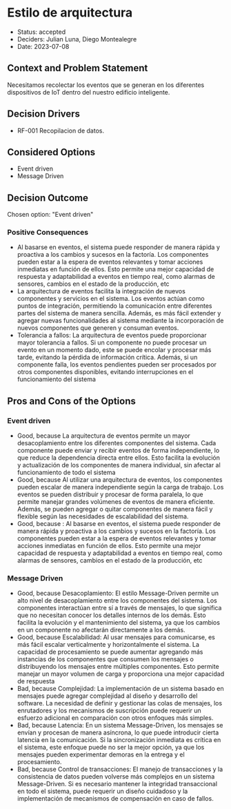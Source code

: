 # Estilo de arquitectura

* Status: accepted
* Deciders: Julian Luna, Diego Montealegre
* Date: 2023-07-08

## Context and Problem Statement

Necesitamos recolectar los eventos que se generan en los diferentes dispositivos de IoT dentro del nuestro edificio inteligente.

## Decision Drivers

* RF-001 Recopilacion de datos.

## Considered Options

* Event driven
* Message Driven

## Decision Outcome

Chosen option: "Event driven"

### Positive Consequences

* Al basarse en eventos, el sistema puede responder de manera rápida y proactiva a los cambios y sucesos en la factoría. Los componentes pueden estar a la espera de eventos relevantes y tomar acciones inmediatas en función de ellos. Esto permite una mejor capacidad de respuesta y adaptabilidad a eventos en tiempo real, como alarmas de sensores, cambios en el estado de la producción, etc
* La arquitectura de eventos facilita la integración de nuevos componentes y servicios en el sistema. Los eventos actúan como puntos de integración, permitiendo la comunicación entre diferentes partes del sistema de manera sencilla. Además, es más fácil extender y agregar nuevas funcionalidades al sistema mediante la incorporación de nuevos componentes que generen y consuman eventos.
* Tolerancia a fallos: La arquitectura de eventos puede proporcionar mayor tolerancia a fallos. Si un componente no puede procesar un evento en un momento dado, este se puede encolar y procesar más tarde, evitando la pérdida de información crítica. Además, si un componente falla, los eventos pendientes pueden ser procesados por otros componentes disponibles, evitando interrupciones en el funcionamiento del sistema

## Pros and Cons of the Options

### Event driven

* Good, because La arquitectura de eventos permite un mayor desacoplamiento entre los diferentes componentes del sistema. Cada componente puede enviar y recibir eventos de forma independiente, lo que reduce la dependencia directa entre ellos. Esto facilita la evolución y actualización de los componentes de manera individual, sin afectar al funcionamiento de todo el sistema
* Good, because Al utilizar una arquitectura de eventos, los componentes pueden escalar de manera independiente según la carga de trabajo. Los eventos se pueden distribuir y procesar de forma paralela, lo que permite manejar grandes volúmenes de eventos de manera eficiente. Además, se pueden agregar o quitar componentes de manera fácil y flexible según las necesidades de escalabilidad del sistema.
* Good, because : Al basarse en eventos, el sistema puede responder de manera rápida y proactiva a los cambios y sucesos en la factoría. Los componentes pueden estar a la espera de eventos relevantes y tomar acciones inmediatas en función de ellos. Esto permite una mejor capacidad de respuesta y adaptabilidad a eventos en tiempo real, como alarmas de sensores, cambios en el estado de la producción, etc

### Message Driven

* Good, because Desacoplamiento: El estilo Message-Driven permite un alto nivel de desacoplamiento entre los componentes del sistema. Los componentes interactúan entre sí a través de mensajes, lo que significa que no necesitan conocer los detalles internos de los demás. Esto facilita la evolución y el mantenimiento del sistema, ya que los cambios en un componente no afectarán directamente a los demás.
* Good, because Escalabilidad: Al usar mensajes para comunicarse, es más fácil escalar verticalmente y horizontalmente el sistema. La capacidad de procesamiento se puede aumentar agregando más instancias de los componentes que consumen los mensajes o distribuyendo los mensajes entre múltiples componentes. Esto permite manejar un mayor volumen de carga y proporciona una mejor capacidad de respuesta
* Bad, because Complejidad: La implementación de un sistema basado en mensajes puede agregar complejidad al diseño y desarrollo del software. La necesidad de definir y gestionar las colas de mensajes, los enrutadores y los mecanismos de suscripción puede requerir un esfuerzo adicional en comparación con otros enfoques más simples.
* Bad, because Latencia: En un sistema Message-Driven, los mensajes se envían y procesan de manera asíncrona, lo que puede introducir cierta latencia en la comunicación. Si la sincronización inmediata es crítica en el sistema, este enfoque puede no ser la mejor opción, ya que los mensajes pueden experimentar demoras en la entrega y el procesamiento.
* Bad, because Control de transacciones: El manejo de transacciones y la consistencia de datos pueden volverse más complejos en un sistema Message-Driven. Si es necesario mantener la integridad transaccional en todo el sistema, puede requerir un diseño cuidadoso y la implementación de mecanismos de compensación en caso de fallos.
